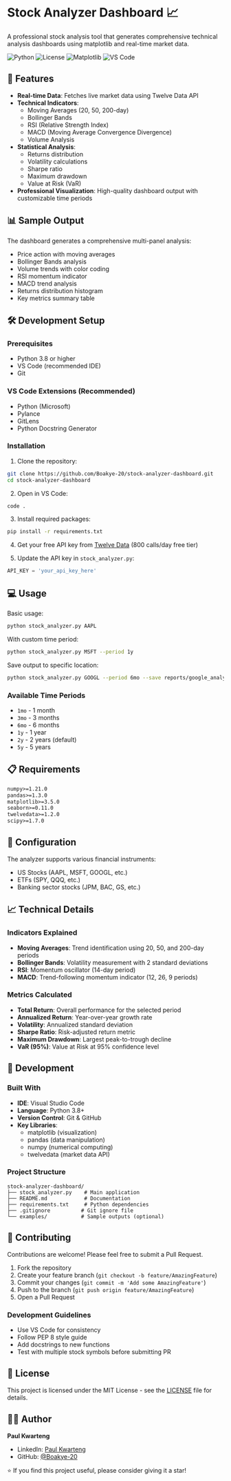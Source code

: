 # Stock Analyzer Dashboard 📈

A professional stock analysis tool that generates comprehensive technical analysis dashboards using matplotlib and real-time market data.

![Python](https://img.shields.io/badge/python-v3.8+-blue.svg)
![License](https://img.shields.io/badge/license-MIT-green.svg)
![Matplotlib](https://img.shields.io/badge/matplotlib-3.5+-orange.svg)
![VS Code](https://img.shields.io/badge/VS%20Code-1.74+-007ACC.svg)

## 🚀 Features

- **Real-time Data**: Fetches live market data using Twelve Data API
- **Technical Indicators**:
  - Moving Averages (20, 50, 200-day)
  - Bollinger Bands
  - RSI (Relative Strength Index)
  - MACD (Moving Average Convergence Divergence)
  - Volume Analysis
- **Statistical Analysis**:
  - Returns distribution
  - Volatility calculations
  - Sharpe ratio
  - Maximum drawdown
  - Value at Risk (VaR)
- **Professional Visualization**: High-quality dashboard output with customizable time periods

## 📊 Sample Output

The dashboard generates a comprehensive multi-panel analysis:
- Price action with moving averages
- Bollinger Bands analysis
- Volume trends with color coding
- RSI momentum indicator
- MACD trend analysis
- Returns distribution histogram
- Key metrics summary table

## 🛠️ Development Setup

### Prerequisites
- Python 3.8 or higher
- VS Code (recommended IDE)
- Git

### VS Code Extensions (Recommended)
- Python (Microsoft)
- Pylance
- GitLens
- Python Docstring Generator

### Installation

1. Clone the repository:
```bash
git clone https://github.com/Boakye-20/stock-analyzer-dashboard.git
cd stock-analyzer-dashboard
```

2. Open in VS Code:
```bash
code .
```

3. Install required packages:
```bash
pip install -r requirements.txt
```

4. Get your free API key from [Twelve Data](https://twelvedata.com/) (800 calls/day free tier)

5. Update the API key in `stock_analyzer.py`:
```python
API_KEY = 'your_api_key_here'
```

## 💻 Usage

Basic usage:
```bash
python stock_analyzer.py AAPL
```

With custom time period:
```bash
python stock_analyzer.py MSFT --period 1y
```

Save output to specific location:
```bash
python stock_analyzer.py GOOGL --period 6mo --save reports/google_analysis.png
```

### Available Time Periods
- `1mo` - 1 month
- `3mo` - 3 months
- `6mo` - 6 months
- `1y` - 1 year
- `2y` - 2 years (default)
- `5y` - 5 years

## 📋 Requirements

```txt
numpy>=1.21.0
pandas>=1.3.0
matplotlib>=3.5.0
seaborn>=0.11.0
twelvedata>=1.2.0
scipy>=1.7.0
```

## 🔧 Configuration

The analyzer supports various financial instruments:
- US Stocks (AAPL, MSFT, GOOGL, etc.)
- ETFs (SPY, QQQ, etc.)
- Banking sector stocks (JPM, BAC, GS, etc.)

## 📈 Technical Details

### Indicators Explained

- **Moving Averages**: Trend identification using 20, 50, and 200-day periods
- **Bollinger Bands**: Volatility measurement with 2 standard deviations
- **RSI**: Momentum oscillator (14-day period)
- **MACD**: Trend-following momentum indicator (12, 26, 9 periods)

### Metrics Calculated

- **Total Return**: Overall performance for the selected period
- **Annualized Return**: Year-over-year growth rate
- **Volatility**: Annualized standard deviation
- **Sharpe Ratio**: Risk-adjusted return metric
- **Maximum Drawdown**: Largest peak-to-trough decline
- **VaR (95%)**: Value at Risk at 95% confidence level

## 🚀 Development

### Built With
- **IDE**: Visual Studio Code
- **Language**: Python 3.8+
- **Version Control**: Git & GitHub
- **Key Libraries**: 
  - matplotlib (visualization)
  - pandas (data manipulation)
  - numpy (numerical computing)
  - twelvedata (market data API)

### Project Structure
```
stock-analyzer-dashboard/
├── stock_analyzer.py    # Main application
├── README.md            # Documentation
├── requirements.txt     # Python dependencies
├── .gitignore          # Git ignore file
└── examples/           # Sample outputs (optional)
```

## 🤝 Contributing

Contributions are welcome! Please feel free to submit a Pull Request.

1. Fork the repository
2. Create your feature branch (`git checkout -b feature/AmazingFeature`)
3. Commit your changes (`git commit -m 'Add some AmazingFeature'`)
4. Push to the branch (`git push origin feature/AmazingFeature`)
5. Open a Pull Request

### Development Guidelines
- Use VS Code for consistency
- Follow PEP 8 style guide
- Add docstrings to new functions
- Test with multiple stock symbols before submitting PR

## 📄 License

This project is licensed under the MIT License - see the [LICENSE](LICENSE) file for details.

## 👨‍💻 Author

**Paul Kwarteng**

- LinkedIn: [Paul Kwarteng](https://www.linkedin.com/in/paul-kwarteng-22a71b196/)
- GitHub: [@Boakye-20](https://github.com/Boakye-20)


⭐ If you find this project useful, please consider giving it a star!
